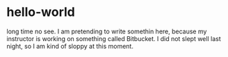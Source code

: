 # hello-world

long time no see. I am pretending to write somethin here, because my instructor is working on something called Bitbucket.
I did not slept well last night, so I am kind of sloppy at this moment.
